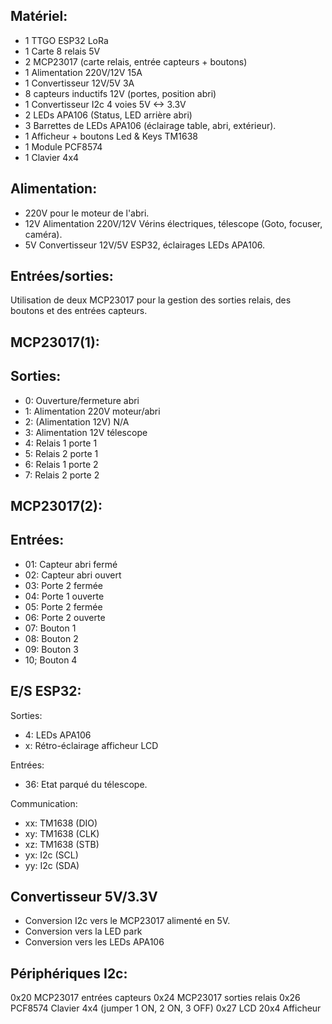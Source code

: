 Matériel:
--------
- 1 TTGO ESP32 LoRa
- 1 Carte 8 relais 5V
- 2 MCP23017  (carte relais, entrée capteurs + boutons)
- 1 Alimentation 220V/12V 15A
- 1 Convertisseur 12V/5V 3A
- 8 capteurs inductifs 12V (portes, position abri)
- 1 Convertisseur I2c 4 voies 5V <-> 3.3V
- 2 LEDs APA106 (Status, LED arrière abri)
- 3 Barrettes de LEDs APA106 (éclairage table, abri, extérieur). 
- 1 Afficheur + boutons Led & Keys TM1638
- 1 Module PCF8574
- 1 Clavier 4x4


Alimentation:
-------------
  - 220V	pour le moteur de l'abri.
  - 12V  	Alimentation 220V/12V	Vérins électriques, télescope (Goto, focuser, caméra).
  - 5V	Convertisseur 12V/5V	ESP32, éclairages LEDs APA106.

Entrées/sorties:
----------------

Utilisation de deux MCP23017 pour la gestion des sorties relais, des boutons et des entrées capteurs.

MCP23017(1):
---------
Sorties:
--------
  - 0:	Ouverture/fermeture abri
  - 1:	Alimentation 220V moteur/abri
  - 2:	(Alimentation 12V) N/A
  - 3:	Alimentation 12V télescope
  - 4:	Relais 1 porte 1
  - 5:	Relais 2 porte 1
  - 6:	Relais 1 porte 2
  - 7:	Relais 2 porte 2

MCP23017(2):
----------

Entrées:
--------
  - 01:	Capteur abri fermé
  - 02:	Capteur abri ouvert
  - 03:	Porte 2 fermée
  - 04:	Porte 1 ouverte
  - 05: Porte 2 fermée
  - 06:	Porte 2 ouverte
  - 07: Bouton 1
  - 08: Bouton 2
  - 09: Bouton 3
  - 10; Bouton 4
  
E/S ESP32:
----------
Sorties:
  - 4: LEDs APA106
  - x: Rétro-éclairage afficheur LCD

Entrées:
  - 36: Etat parqué du télescope.	

Communication:
  - xx: TM1638  (DIO)
  - xy: TM1638  (CLK)
  - xz: TM1638  (STB)
  - yx: I2c (SCL)
  - yy: I2c (SDA)

Convertisseur 5V/3.3V
---------------------
- Conversion I2c vers le MCP23017 alimenté en 5V.
- Conversion vers la LED park
- Conversion vers les LEDs APA106

Périphériques I2c:
-----------------
  0x20	MCP23017	entrées capteurs
  0x24	MCP23017	sorties relais
  0x26	PCF8574	  Clavier 4x4 (jumper 1 ON, 2 ON, 3 OFF)
  0x27	LCD 20x4	Afficheur
